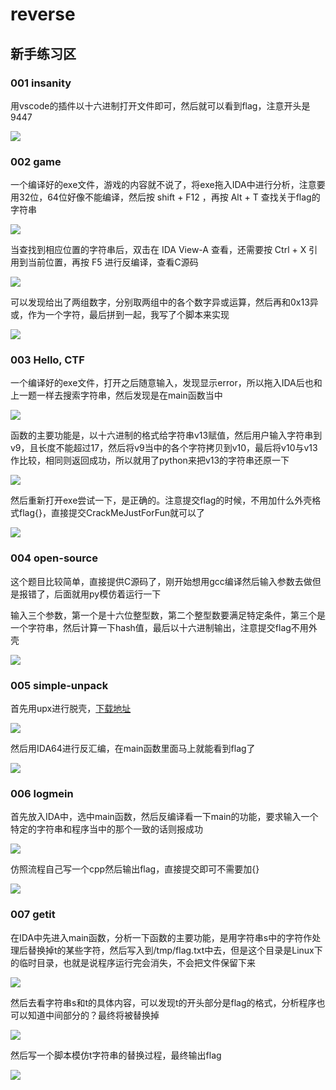# reverse


## 新手练习区

### 001 insanity

用vscode的插件以十六进制打开文件即可，然后就可以看到flag，注意开头是9447

![](reverse_new_001_1.png)


### 002 game

一个编译好的exe文件，游戏的内容就不说了，将exe拖入IDA中进行分析，注意要用32位，64位好像不能编译，然后按 shift + F12 ，再按 Alt + T 查找关于flag的字符串

![](reverse_new_002_1.png)

当查找到相应位置的字符串后，双击在 IDA View-A 查看，还需要按 Ctrl + X 引用到当前位置，再按 F5 进行反编译，查看C源码

![](reverse_new_002_2.png)

可以发现给出了两组数字，分别取两组中的各个数字异或运算，然后再和0x13异或，作为一个字符，最后拼到一起，我写了个脚本来实现

![](reverse_new_002_3.png)


### 003 Hello, CTF

一个编译好的exe文件，打开之后随意输入，发现显示error，所以拖入IDA后也和上一题一样去搜索字符串，然后发现是在main函数当中

![](reverse_new_003_1.png)

函数的主要功能是，以十六进制的格式给字符串v13赋值，然后用户输入字符串到v9，且长度不能超过17，然后将v9当中的各个字符拷贝到v10，最后将v10与v13作比较，相同则返回成功，所以就用了python来把v13的字符串还原一下

![](reverse_new_003_2.png)

然后重新打开exe尝试一下，是正确的。注意提交flag的时候，不用加什么外壳格式flag{}，直接提交CrackMeJustForFun就可以了

![](reverse_new_003_3.png)


### 004 open-source

这个题目比较简单，直接提供C源码了，刚开始想用gcc编译然后输入参数去做但是报错了，后面就用py模仿着运行一下

输入三个参数，第一个是十六位整型数，第二个整型数要满足特定条件，第三个是一个字符串，然后计算一下hash值，最后以十六进制输出，注意提交flag不用外壳

![](reverse_new_004_1.png)


### 005 simple-unpack

首先用upx进行脱壳，[下载地址](https://github.com/upx/upx/releases)

![](reverse_new_005_1.png)

然后用IDA64进行反汇编，在main函数里面马上就能看到flag了

![](reverse_new_005_2.png)


### 006 logmein

首先放入IDA中，选中main函数，然后反编译看一下main的功能，要求输入一个特定的字符串和程序当中的那个一致的话则报成功

![](reverse_new_006_1.png)

仿照流程自己写一个cpp然后输出flag，直接提交即可不需要加{}

![](reverse_new_006_2.png)


### 007 getit

在IDA中先进入main函数，分析一下函数的主要功能，是用字符串s中的字符作处理后替换掉t的某些字符，然后写入到/tmp/flag.txt中去，但是这个目录是Linux下的临时目录，也就是说程序运行完会消失，不会把文件保留下来

![](reverse_new_007_1.png)

然后去看字符串s和t的具体内容，可以发现t的开头部分是flag的格式，分析程序也可以知道中间部分的？最终将被替换掉

![](reverse_new_007_2.png)

然后写一个脚本模仿t字符串的替换过程，最终输出flag

![](reverse_new_007_3.png)




